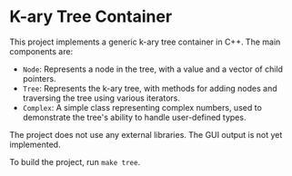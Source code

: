 K-ary Tree Container
====================

This project implements a generic k-ary tree container in C++. The main components are:

- `Node`: Represents a node in the tree, with a value and a vector of child pointers.
- `Tree`: Represents the k-ary tree, with methods for adding nodes and traversing the tree using various iterators.
- `Complex`: A simple class representing complex numbers, used to demonstrate the tree's ability to handle user-defined types.

The project does not use any external libraries. The GUI output is not yet implemented.

To build the project, run `make tree`.
